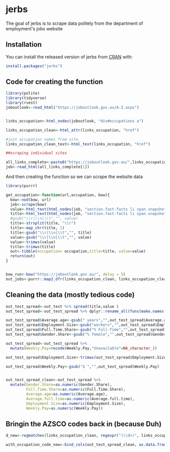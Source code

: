 
<!-- README.md is generated from README.Rmd. Please edit that file -->
jerbs
=====

The goal of jerbs is to scrape data politely from the department of employment's jobs website

Installation
------------

You can install the released version of jerbs from [CRAN](https://CRAN.R-project.org) with:

``` r
install.packages("jerbs")
```

Code for creating the function
------------------------------

``` r
library(polite)
library(tidyverse)
library(rvest)
joboutlook<-read_html("https://joboutlook.gov.au/A-Z.aspx")


links_occupation<-html_nodes(joboutlook, "div#occupations a")

links_occupation_clean<-html_attr(links_occupation, "href")

#just occupation names from site
links_occupation_clean_text<-html_text(links_occupation, "href")

##scraping individual sites

all_links_complete<-paste0("https://joboutlook.gov.au/",links_occupation_clean)
job<-read_html(all_links_complete[1])
```

And then creating the function so we can scrape the website data

``` r
library(purrr)

get_occupation<-function(url,occupation, bow){
  bow<-nod(bow, url)
  job<-scrape(bow)
  value<-html_text(html_nodes(job, "section.fast-facts li span.snapshot-data"))
  title<-html_text(html_nodes(job, "section.fast-facts li span.snapshot-title"))
  #gsub("\\r|\\n|\\t","", value)
  title<-strsplit(title, "\\r")
  title<-map_chr(title, 1)
  title<-gsub("\\r|\\n|\\t","", title)
  value<-gsub("\\r|\\n|\\t","", value)
  value<-trimws(value)
  title<-trimws(title)
  out<-tibble(occupation= occupation,title=title, value=value)
  return(out)
}


bow_run<-bow("https://joboutlook.gov.au/", delay = 5)
out_jobs<-purrr::map2_dfr(links_occupation_clean, links_occupation_clean_text, get_occupation, bow_run)
```

Cleaning the data (mostly tedious code)
---------------------------------------

``` r
out_test_spread<-out_test %>% spread(title,value )
out_test_spread<-out_test_spread %>% dplyr::rename_all(funs(make.names(.)))

out_test_spread$Average.age<-gsub(" years","",out_test_spread$Average.age)
out_test_spread$Employment.Size<-gsub("workers","",out_test_spread$Employment.Size)
out_test_spread$Full.Time.Share<-gsub("% Full-Time","",out_test_spread$Full.Time.Share)
out_test_spread$Gender.Share<-gsub("% female","",out_test_spread$Gender.Share)

out_test_spread<-out_test_spread %>%
  mutate(Weekly.Pay=recode(Weekly.Pay,"Unavailable"=NA_character_))

out_test_spread$Employment.Size<-trimws(out_test_spread$Employment.Size)

out_test_spread$Weekly.Pay<-gsub("$ ","",out_test_spread$Weekly.Pay)
```

``` r

out_test_spread_clean<-out_test_spread %>%
  mutate(Gender.Share=as.numeric(Gender.Share),
         Full.Time.Share=as.numeric(Full.Time.Share),
         Average.age=as.numeric(Average.age),
         Average.full.time=as.numeric(Average.full.time),
         Employment.Size=as.numeric(Employment.Size),
         Weekly.Pay=as.numeric(Weekly.Pay))
```

Bringin the AZSCO codes back in (because Duh)
---------------------------------------------

``` r
d_new<-regmatches(links_occupation_clean, regexpr("(\\d+)", links_occupation_clean))

with_occupation_code_new<-bind_cols(out_test_spread_clean, as.data.frame(d_new))
```
